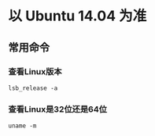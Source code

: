 # 以 Ubuntu 14.04 为准 #
## 常用命令 ##
### 查看Linux版本 ###
    lsb_release -a
### 查看Linux是32位还是64位 ###
    uname -m
